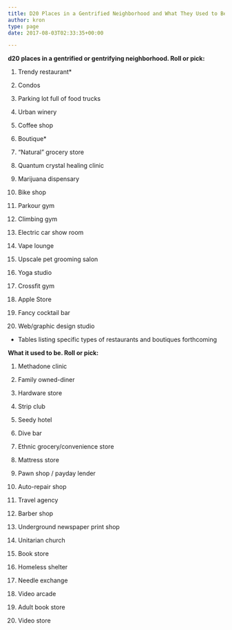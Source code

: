 ```yaml
---
title: D20 Places in a Gentrified Neighborhood and What They Used to Be
author: kron
type: page
date: 2017-08-03T02:33:35+00:00

---
```

**d20 places in a gentrified or gentrifying neighborhood. Roll or pick:**

1. Trendy restaurant*
  
2. Condos
  
3. Parking lot full of food trucks
  
4. Urban winery
  
5. Coffee shop
  
6. Boutique*
  
7. &#8220;Natural&#8221; grocery store
  
8. Quantum crystal healing clinic
  
9. Marijuana dispensary
  
10. Bike shop
  
11. Parkour gym
  
12. Climbing gym
  
13. Electric car show room
  
14. Vape lounge
  
15. Upscale pet grooming salon
  
16. Yoga studio
  
17. Crossfit gym
  
18. Apple Store
  
19. Fancy cocktail bar
  
20. Web/graphic design studio

* Tables listing specific types of restaurants and boutiques forthcoming

**What it used to be. Roll or pick:**

1. Methadone clinic
  
2. Family owned-diner
  
3. Hardware store
  
4. Strip club
  
5. Seedy hotel
  
6. Dive bar
  
7. Ethnic grocery/convenience store
  
8. Mattress store
  
9. Pawn shop / payday lender
  
10. Auto-repair shop
  
11. Travel agency
  
12. Barber shop
  
13. Underground newspaper print shop
  
14. Unitarian church
  
15. Book store
  
16. Homeless shelter
  
17. Needle exchange
  
18. Video arcade
  
19. Adult book store
  
20. Video store